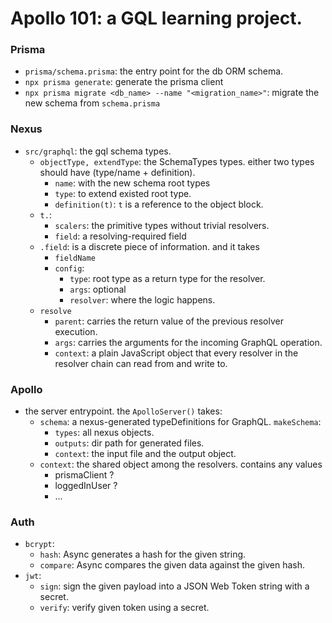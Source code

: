 # Apollo 101: a GQL learning project.

### Prisma

- `prisma/schema.prisma`: the entry point for the db ORM schema.
- `npx prisma generate`: generate the prisma client
- `npx prisma migrate <db_name> --name "<migration_name>"`: migrate the new schema from `schema.prisma`

### Nexus

- `src/graphql`: the gql schema types.
  - `objectType, extendType`: the SchemaTypes types. either two types should have (type/name + definition).
    - `name`: with the new schema root types
    - `type`: to extend existed root type.
    - `definition(t)`: `t` is a reference to the object block.
  - `t.`:
    - `scalers`: the primitive types without trivial resolvers.
    - `field`: a resolving-required field
  - `.field`: is a discrete piece of information. and it takes
    - `fieldName`
    - `config`:
      - `type`: root type as a return type for the resolver.
      - `args`: optional
      - `resolver`: where the logic happens.
  - `resolve`
    - `parent`: carries the return value of the previous resolver execution.
    - `args`: carries the arguments for the incoming GraphQL operation.
    - `context`: a plain JavaScript object that every resolver in the resolver chain can read from and write to.

### Apollo

- the server entrypoint. the `ApolloServer()` takes:
  - `schema`: a nexus-generated typeDefinitions for GraphQL. `makeSchema`:
    - `types`: all nexus objects.
    - `outputs`: dir path for generated files.
    - `context`: the input file and the output object.
  - `context`: the shared object among the resolvers. contains any values
    - prismaClient ?
    - loggedInUser ?
    - ...

### Auth

- `bcrypt`:
  - `hash`: Async generates a hash for the given string.
  - `compare`: Async compares the given data against the given hash.
- `jwt`:
  - `sign`: sign the given payload into a JSON Web Token string with a secret.
  - `verify`: verify given token using a secret.
